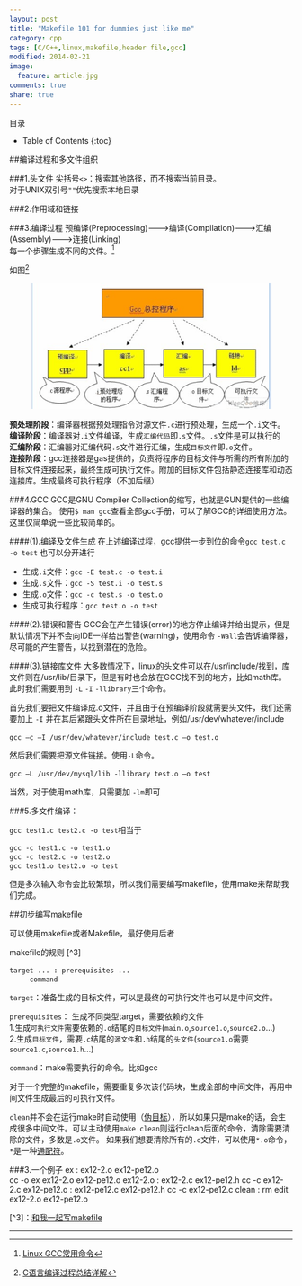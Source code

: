 ```yaml
---
layout: post
title: "Makefile 101 for dummies just like me"
category: cpp
tags: [C/C++,linux,makefile,header file,gcc]
modified: 2014-02-21
image:
  feature: article.jpg
comments: true
share: true
---
```


目录

* Table of Contents
{:toc}


##编译过程和多文件组织

###1.头文件
尖括号`<>`：搜索其他路径，而不搜索当前目录。  
   对于UNIX双引号`""`优先搜索本地目录

###2.作用域和链接

###3.编译过程
预编译(Preprocessing)--->编译(Compilation)--->汇编 (Assembly)--->连接(Linking)  
每一个步骤生成不同的文件。[^1]

如图[^2]
<figure>
    <a href="/images/makefile-1-1.jpg"> <!--herf是超链接-->
        <img src="/images/makefile-1-1.jpg"><!--img标签必须有src属性=“图片位置”-->
    </a>
</figure>

**预处理阶段**：编译器根据预处理指令对源文件`.c`进行预处理，生成一个`.i`文件。  
**编译阶段**：编译器对`.i`文件编译，生成`汇编代码`即`.s`文件。`.s`文件是可以执行的  
**汇编阶段**：汇编器对汇编代码`.s`文件进行汇编，生成`目标文件`即`.o`文件。  
**连接阶段**：gcc连接器是gas提供的，负责将程序的目标文件与所需的所有附加的目标文件连接起来，最终生成可执行文件。附加的目标文件包括静态连接库和动态连接库。生成最终可执行程序（不加后缀）  


###4.GCC
GCC是GNU Compiler Collection的缩写，也就是GUN提供的一些编译器的集合。
使用`$ man gcc`查看全部gcc手册，可以了解GCC的详细使用方法。这里仅简单说一些比较简单的。

####(1).编译及文件生成
在上述编译过程，gcc提供一步到位的命令`gcc test.c -o test`
也可以分开进行

- 生成`.i`文件：`gcc -E test.c -o test.i`
- 生成`.s`文件：`gcc -S test.i -o test.s`
- 生成`.o`文件：`gcc -c test.s -o test.o`
- 生成可执行程序：`gcc test.o -o test`

####(2).错误和警告
GCC会在产生错误(error)的地方停止编译并给出提示，但是默认情况下并不会向IDE一样给出警告(warning)，使用命令 `-Wall`会告诉编译器，尽可能的产生警告，以找到潜在的危险。

####(3).链接库文件
大多数情况下，linux的头文件可以在/usr/include/找到，库文件则在/usr/lib/目录下，但是有时也会放在GCC找不到的地方，比如math库。
此时我们需要用到 `-L` `-I` `-llibrary`三个命令。

首先我们要把文件编译成.o文件，并且由于在预编译阶段就需要头文件，我们还需要加上 `-I` 并在其后紧跟头文件所在目录地址，例如/usr/dev/whatever/include

`gcc –c –I /usr/dev/whatever/include test.c –o test.o`

然后我们需要把源文件链接。使用`-L`命令。

`gcc –L /usr/dev/mysql/lib -llibrary test.o –o test`

当然，对于使用math库，只需要加 `-lm`即可

###5.多文件编译：

`gcc test1.c test2.c -o test`相当于

	gcc -c test1.c -o test1.o  
	gcc -c test2.c -o test2.o  
	gcc test1.o test2.o -o test  
但是多次输入命令会比较繁琐，所以我们需要编写makefile，使用make来帮助我们完成。

##初步编写makefile

可以使用makefile或者Makefile，最好使用后者

makefile的规则 [^3]

    target ... : prerequisites ...
	     command

`target`：准备生成的目标文件，可以是最终的可执行文件也可以是中间文件。  

`prerequisites`： 生成不同类型target，需要依赖的文件    
1.生成`可执行文件`需要依赖的`.o`结尾的`目标文件`(`main.o`,`source1.o`,`source2.o`...)  
2.生成`目标文件`，需要`.c`结尾的`源文件`和`.h`结尾的`头文件`(`source1.o`需要`source1.c`,`source1.h`...)    

`command`：make需要执行的命令。比如gcc

对于一个完整的makefile，需要重复多次该代码块，生成全部的中间文件，再用中间文件生成最后的可执行文件。


`clean`并不会在运行make时自动使用（[伪目标](http://wiki.ubuntu.org.cn/%E8%B7%9F%E6%88%91%E4%B8%80%E8%B5%B7%E5%86%99Makefile:%E4%B9%A6%E5%86%99%E8%A7%84%E5%88%99#.E4.BC.AA.E7.9B.AE.E6.A0.87)），所以如果只是make的话，会生成很多中间文件。可以主动使用`make clean`则运行clean后面的命令，清除需要清除的文件，多数是`.o`文件。
如果我们想要清除所有的`.o`文件，可以使用`*.o`命令，`*`是一种[通配符](http://wiki.ubuntu.org.cn/%E8%B7%9F%E6%88%91%E4%B8%80%E8%B5%B7%E5%86%99Makefile:%E4%B9%A6%E5%86%99%E8%A7%84%E5%88%99#.E5.9C.A8.E8.A7.84.E5.88.99.E4.B8.AD.E4.BD.BF.E7.94.A8.E9.80.9A.E9.85.8D.E7.AC.A6)。


###3.一个例子
    ex : ex12-2.o ex12-pe12.o  
	    cc -o ex ex12-2.o ex12-pe12.o
    ex12-2.o : ex12-2.c ex12-pe12.h
	    cc -c ex12-2.c
    ex12-pe12.o : ex12-pe12.c ex12-pe12.h
    	cc -c ex12-pe12.c
	clean :
	    rm edit ex12-2.o ex12-pe12.o
	    
   

[^1]: [Linux GCC常用命令](http://www.cnblogs.com/ggjucheng/archive/2011/12/14/2287738.html)

[^2]: [C语言编译过程总结详解](http://tech.c114.net/175/a472966-2.html)


[^3]：[和我一起写makefile](http://wiki.ubuntu.org.cn/%E8%B7%9F%E6%88%91%E4%B8%80%E8%B5%B7%E5%86%99Makefile)


********************************
